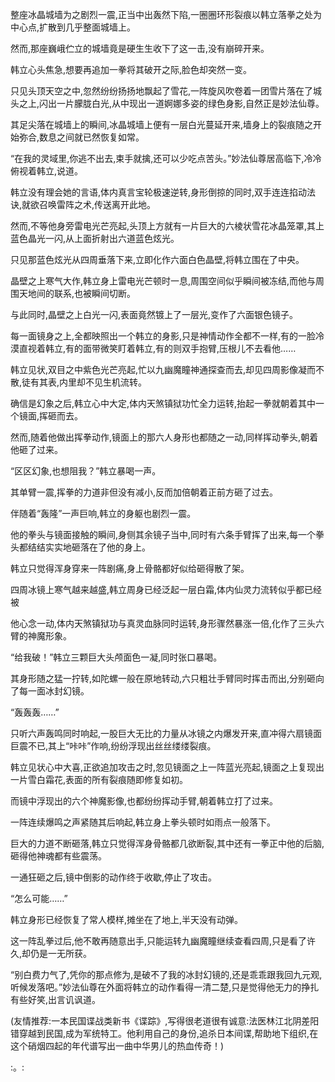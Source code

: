 
整座冰晶城墙为之剧烈一震,正当中出轰然下陷,一圈圈环形裂痕以韩立落拳之处为中心点,扩散到几乎整面城墙上。

然而,那座巍峨伫立的城墙竟是硬生生收下了这一击,没有崩碎开来。

韩立心头焦急,想要再追加一拳将其破开之际,脸色却突然一变。

只见头顶天空之中,忽然纷纷扬扬地飘起了雪花,一阵旋风吹卷着一团雪片落在了城头之上,闪出一片朦胧白光,从中现出一道婀娜多姿的绿色身影,自然正是妙法仙尊。

其足尖落在城墙上的瞬间,冰晶城墙上便有一层白光蔓延开来,墙身上的裂痕随之开始弥合,数息之间就已然恢复如常。

“在我的灵域里,你逃不出去,束手就擒,还可以少吃点苦头。”妙法仙尊居高临下,冷冷俯视着韩立,说道。

韩立没有理会她的言语,体内真言宝轮极速逆转,身形倒掠的同时,双手连连掐动法诀,就欲召唤雷阵之术,传送离开此地。

然而,不等他身旁雷电光芒亮起,头顶上方就有一片巨大的六棱状雪花冰晶笼罩,其上蓝色晶光一闪,从上面折射出六道蓝色炫光。

只见那蓝色炫光从四周垂落下来,立即化作六面白色晶壁,将韩立围在了中央。

晶壁之上寒气大作,韩立身上雷电光芒顿时一息,周围空间似乎瞬间被冻结,而他与周围天地间的联系,也被瞬间切断。

与此同时,晶壁之上白光一闪,表面竟然镀上了一层光,变作了六面银色镜子。

每一面镜身之上,全都映照出一个韩立的身影,只是神情动作全都不一样,有的一脸冷漠直视着韩立,有的面带微笑盯着韩立,有的则双手抱臂,压根儿不去看他……

韩立见状,双目之中紫色光芒亮起,忙以九幽魔瞳神通探查而去,却见四周影像凝而不散,徒有其表,内里却不见生机流转。

确信是幻象之后,韩立心中大定,体内天煞镇狱功忙全力运转,抬起一拳就朝着其中一个镜面,挥砸而去。

然而,随着他做出挥拳动作,镜面上的那六人身形也都随之一动,同样挥动拳头,朝着他砸了过来。

“区区幻象,也想阻我？”韩立暴喝一声。

其单臂一震,挥拳的力道非但没有减小,反而加倍朝着正前方砸了过去。

伴随着“轰隆”一声巨响,韩立的身躯也剧烈一震。

他的拳头与镜面接触的瞬间,身侧其余镜子当中,同时有六条手臂挥了出来,每一个拳头都结结实实地砸落在了他的身上。

韩立只觉得浑身穿来一阵剧痛,身上骨骼都好似给砸得散了架。

四周冰镜上寒气越来越盛,韩立周身已经泛起一层白霜,体内仙灵力流转似乎都已经被

他心念一动,体内天煞镇狱功与真灵血脉同时运转,身形骤然暴涨一倍,化作了三头六臂的神魔形象。

“给我破！”韩立三颗巨大头颅面色一凝,同时张口暴喝。

其身形随之猛一拧转,如陀螺一般在原地转动,六只粗壮手臂同时挥击而出,分别砸向了每一面冰封幻镜。

“轰轰轰……”

只听六声轰鸣同时响起,一股巨大无比的力量从冰镜之内爆发开来,直冲得六扇镜面巨震不已,其上“咔咔”作响,纷纷浮现出丝丝缕缕裂痕。

韩立见状心中大喜,正欲追加攻击之时,忽见镜面之上一阵蓝光亮起,镜面之上复现出一片雪白霜花,表面的所有裂痕随即修复如初。

而镜中浮现出的六个神魔影像,也都纷纷挥动手臂,朝着韩立打了过来。

一阵连续爆鸣之声紧随其后响起,韩立身上拳头顿时如雨点一般落下。

巨大的力道不断砸落,韩立只觉得浑身骨骼都几欲断裂,其中还有一拳正中他的后脑,砸得他神魂都有些震荡。

一通狂砸之后,镜中倒影的动作终于收歇,停止了攻击。

“怎么可能……”

韩立身形已经恢复了常人模样,摊坐在了地上,半天没有动弹。

这一阵乱拳过后,他不敢再随意出手,只能运转九幽魔瞳继续查看四周,只是看了许久,却仍是一无所获。

“别白费力气了,凭你的那点修为,是破不了我的冰封幻镜的,还是乖乖跟我回九元观,听候发落吧。”妙法仙尊在外面将韩立的动作看得一清二楚,只是觉得他无力的挣扎有些好笑,出言讥讽道。

(友情推荐:一本民国谍战类新书《谍踪》,写得很老道很有诚意:法医林江北阴差阳错穿越到民国,成为军统特工。他利用自己的身份,追杀日本间谍,帮助地下组织,在这个硝烟四起的年代谱写出一曲中华男儿的热血传奇！)

:。: